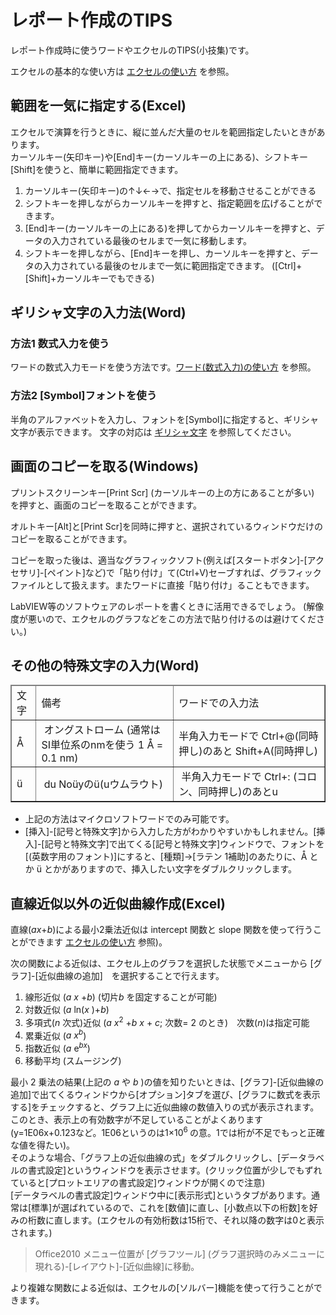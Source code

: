 # レポート作成のTIPS

レポート作成時に使うワードやエクセルのTIPS(小技集)です。

エクセルの基本的な使い方は [エクセルの使い方](excel.md) を参照。

## 範囲を一気に指定する(Excel)

エクセルで演算を行うときに、縦に並んだ大量のセルを範囲指定したいときがあります。  
カーソルキー(矢印キー)や[End]キー(カーソルキーの上にある)、シフトキー[Shift]を使うと、簡単に範囲指定できます。

1. カーソルキー(矢印キー)の↑↓←→で、指定セルを移動させることができる
1. シフトキーを押しながらカーソルキーを押すと、指定範囲を広げることができます。
1. [End]キー(カーソルキーの上にある)を押してからカーソルキーを押すと、データの入力されている最後のセルまで一気に移動します。
1. シフトキーを押しながら、[End]キーを押し、カーソルキーを押すと、データの入力されている最後のセルまで一気に範囲指定できます。 ([Ctrl]+[Shift]+カーソルキーでもできる)

## ギリシャ文字の入力法(Word)

### 方法1 数式入力を使う
ワードの数式入力モードを使う方法です。[ワード(数式入力)の使い方](word.md) を参照。

### 方法2 [Symbol]フォントを使う
半角のアルファベットを入力し、フォントを[Symbol]に指定すると、ギリシャ文字が表示できます。
文字の対応は [ギリシャ文字](https://www.ouj.ac.jp/mijika/tokei/contents/sub_contents/c02_04_01.html) を参照してください。

## 画面のコピーを取る(Windows)
プリントスクリーンキー[Print Scr] (カーソルキーの上の方にあることが多い) を押すと、画面のコピーを取ることができます。

オルトキー[Alt]と[Print Scr]を同時に押すと、選択されているウィンドウだけのコピーを取ることができます。

コピーを取った後は、適当なグラフィックソフト(例えば[スタートボタン]-[アクセサリ]-[ペイント]など)で「貼り付け」て(Ctrl+V)セーブすれば、グラフィックファイルとして扱えます。またワードに直接「貼り付け」ることもできます。

LabVIEW等のソフトウェアのレポートを書くときに活用できるでしょう。
(解像度が悪いので、エクセルのグラフなどをこの方法で貼り付けるのは避けてください。)

## その他の特殊文字の入力(Word)

<table id="_HPB_TABLE_1_A_090114095635" border="1" cellspacing="0" cellpadding="2">
<thead>
<tr>
<td>文字</td>
<td>備考</td>
<td>ワードでの入力法</td>
</tr>
</thead>
<tbody>
<tr>
<td>Å</td>
<td> オングストローム
(通常はSI単位系のnmを使う 1 Å = 0.1 nm)</td>
<td>半角入力モードで
Ctrl+@(同時押し)のあと
Shift+A(同時押し)</td>
</tr>
<tr>
<td>ü</td>
<td> du Noüyのü(uウムラウト)</td>
<td> 半角入力モードで
Ctrl+: (コロン、同時押し)のあとu</td>
</tr>
</tbody>
</table>
<ul>
	<li>上記の方法はマイクロソフトワードでのみ可能です。</li>
	<li>[挿入]-[記号と特殊文字]から入力した方がわかりやすいかもしれません。[挿入]-[記号と特殊文字]で出てくる[記号と特殊文字]ウィンドウで、フォントを[(英数字用のフォント)]にすると、[種類]→[ラテン 1補助]のあたりに、Å とか ü とかがありますので、挿入したい文字をダブルクリックします。</li>
</ul>
<div><a name="kinji"></a></div>

## 直線近似以外の近似曲線作成(Excel)

直線(<em>ax</em>+<em>b</em>)による最小2乗法近似は intercept 関数と slope 関数を使って行うことができます [エクセルの使い方](excel.md) 参照)。  

次の関数による近似は、エクセル上のグラフを選択した状態でメニューから
[グラフ]-[近似曲線の追加]　を選択することで行えます。

1. 線形近似 (<em>a x</em> +<em>b</em>) (切片<em>b</em> を固定することが可能)
1. 対数近似 (<em>a</em> ln(<em>x</em> )+<em>b</em>)
1. 多項式(<em>n</em> 次式)近似 (<em>a x</em><sup>2</sup> +<em>b x</em> + <em>c</em>; 次数= 2 のとき)　次数(<em>n</em>)は指定可能
1. 累乗近似 (<em>a x<sup>b</sup></em>)
1. 指数近似 (<em>a</em> e<em><sup>bx</sup></em>)
1. 移動平均 (スムージング)

最小 2 乗法の結果(上記の <em>a</em> や <em>b</em> )の値を知りたいときは、[グラフ]-[近似曲線の追加]で出てくるウィンドウから[オプション]タブを選び、[グラフに数式を表示する]をチェックすると、グラフ上に近似曲線の数値入りの式が表示されます。  
このとき、表示上の有効数字が不足していることがよくあります(y=1E06x+0.123など。1E06というのは1×10<sup>6 </sup>の意。1では桁が不足でもっと正確な値を得たい)。  
そのような場合、「グラフ上の近似曲線の式」をダブルクリックし、[データラベルの書式設定]というウィンドウを表示させます。(クリック位置が少しでもずれていると[プロットエリアの書式設定]ウィンドウが開くので注意)  
[データラベルの書式設定]ウィンドウ中に[表示形式]というタブがあります。通常は[標準]が選ばれているので、これを[数値]に直し、[小数点以下の桁数]を好みの桁数に直します。(エクセルの有効桁数は15桁で、それ以降の数字は0と表示されます。)  

>
> Office2010 メニュー位置が [グラフツール] (グラフ選択時のみメニューに現れる)-[レイアウト]-[近似曲線]に移動。

より複雑な関数による近似は、エクセルの[ソルバー]機能を使って行うことができます。
